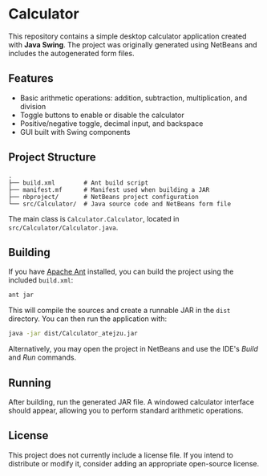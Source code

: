 # Calculator

This repository contains a simple desktop calculator application created with **Java Swing**. The project was originally generated using NetBeans and includes the autogenerated form files.

## Features

- Basic arithmetic operations: addition, subtraction, multiplication, and division
- Toggle buttons to enable or disable the calculator
- Positive/negative toggle, decimal input, and backspace
- GUI built with Swing components

## Project Structure

```
.
├── build.xml        # Ant build script
├── manifest.mf      # Manifest used when building a JAR
├── nbproject/       # NetBeans project configuration
└── src/Calculator/  # Java source code and NetBeans form file
```

The main class is `Calculator.Calculator`, located in `src/Calculator/Calculator.java`.

## Building

If you have [Apache Ant](https://ant.apache.org/) installed, you can build the project using the included `build.xml`:

```bash
ant jar
```

This will compile the sources and create a runnable JAR in the `dist` directory. You can then run the application with:

```bash
java -jar dist/Calculator_atejzu.jar
```

Alternatively, you may open the project in NetBeans and use the IDE's *Build* and *Run* commands.

## Running

After building, run the generated JAR file. A windowed calculator interface should appear, allowing you to perform standard arithmetic operations.

## License

This project does not currently include a license file. If you intend to distribute or modify it, consider adding an appropriate open-source license.

